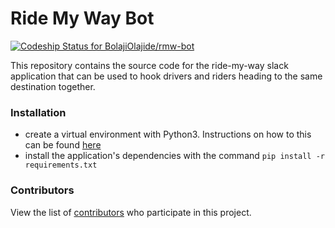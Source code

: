 # Ride My Way Bot

[ ![Codeship Status for BolajiOlajide/rmw-bot](https://app.codeship.com/projects/2cb88090-604d-0136-6722-766075984356/status?branch=develop)](https://app.codeship.com/projects/296252)

This repository contains the source code for the ride-my-way slack application that can be used to hook drivers and riders heading to the same destination together.

### Installation
- create a virtual environment with Python3. Instructions on how to this can be found [here](https://virtualenvwrapper.readthedocs.io/en/latest/)
- install the application's dependencies with the command `pip install -r requirements.txt`

### Contributors
View the list of [contributors](https://github.com/BolajiOlajide/rmw-bot/contributors) who participate in this project.
